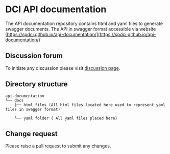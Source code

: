 # DCI API documentation

The API documentation repository contains html and yaml files to generate swagger documents. The API in swagger format accessible via website [https://spdci.github.io/api-documentation/](https://spdci.github.io/api-documentation/)

## Discussion forum 

To initiate any discussion please visit [discussion page](https://github.com/spdci/discussions).

## Directory structure 

    api-documentation
    └── docs
        ├── html files (All html files located here used to represent yaml files in swagger format)

        └── yaml folder ( All yaml files placed here)



## Change request 

Please raise a pull request to submit any changes.

